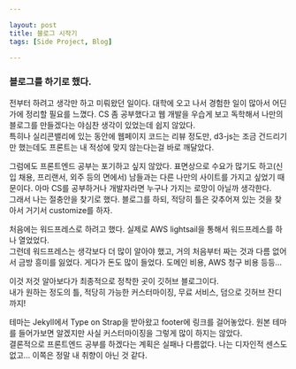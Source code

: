 ```yaml
---

layout: post
title: 블로그 시작기
tags: [Side Project, Blog]

---
```


### 블로그를 하기로 했다.

전부터 하려고 생각만 하고 미뤄왔던 일이다. 대학에 오고 나서 경험한 일이 많아서 어딘가에 정리할 필요를 느꼈다. CS 좀 공부했다고 웹 개발을 우습게 보고 독학해서 나만의 블로그를 만들겠다는 야심찬 생각이 있었는데 쉽지 않았다.<br>
특히나 실리콘밸리에 있는 동안에 웹페이지 코드는 리뷰 정도만, d3-js는 조금 건드리기만 했는데도 프론트는 내 적성에 맞지 않는다는걸 바로 깨달았다.

그럼에도 프론트엔드 공부는 포기하고 싶지 않았다. 표면상으로 수요가 많기도 하고(신입 채용, 프리랜서, 외주 등의 면에서) 남들과는 다른 나만의 사이트를 가지고 싶었기 때문이다. 아마 CS를 공부하거나 개발자라면 누구나 가지는 로망이 아닐까 생각한다.<br>
그래서 나는 절충안을 찾기로 했다. 블로그를 하되, 적당히 틀은 갖추어져 있는 것을 찾아서 거기서 customize를 하자.

처음에는 워드프레스로 하려고 했다. 실제로 AWS lightsail을 통해서 워드프레스를 하나 열었었다.<br>
그런데 워드프레스는 생각보다 더 많이 알아야 했고, 거의 처음부터 짜는 것과 다름 없어서 금방 흥미를 잃었다. 게다가 돈도 많이 들었다. 도메인 비용, AWS 청구 비용 등등...

이것 저것 알아보다가 최종적으로 정착한 곳이 깃허브 블로그이다.<br>
내가 원하는 정도의 틀, 적당히 가능한 커스터마이징, 무료 서비스, 덤으로 깃허브 잔디까지!

테마는 Jekyll에서 Type on Strap을 받아왔고 footer에 링크를 걸어놓았다. 원본 테마를 들어가보면 알겠지만 사실 커스터마이징을 그렇게 많이 하지는 않았다.<br>
결론적으로 프론트엔드 공부를 하겠다는 계획은 실패나 다름없다. 나는 디자인적 센스도 없고... 이쪽은 정말 내 취향이 아닌 것 같다.
